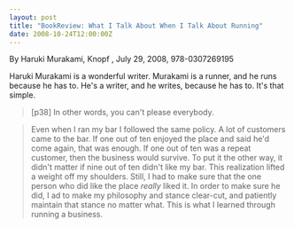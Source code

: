 ```yaml
---
layout: post
title: "BookReview: What I Talk About When I Talk About Running"
date: 2008-10-24T12:00:00Z
---
```

By Haruki Murakami, Knopf , July 29, 2008, 978-0307269195

Haruki Murakami is a wonderful writer.  Murakami is a runner, and
he runs because he has to.  He's a writer, and he writes, because he
has to.  It's that simple.


> [p38] In other words, you can't please everybody.



> Even when I ran my bar I followed the same policy. A lot of customers
> came to the bar. If one out of ten enjoyed the place and said he'd
> come again, that was enough. If one out of ten was a repeat customer,
> then the business would survive. To put it the other way, it didn't
> matter if nine out of ten didn't like my bar. This realization lifted
> a weight off my shoulders. Still, I had to make sure that the one
> person who did like the place _really_ liked it. In order to make sure
> he did, I ad to make my philosophy and stance clear-cut, and patiently
> maintain that stance no matter what. This is what I learned through
> running a business.




